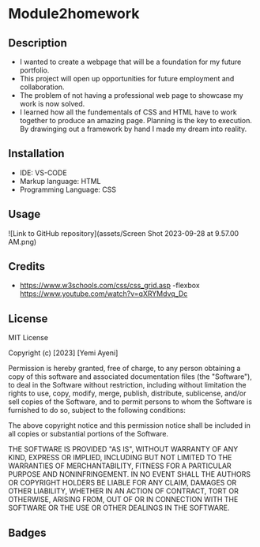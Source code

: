 # Module2homework 
## Description
- I wanted to create a webpage that will be a foundation for my future portfolio.
- This project will open up opportunities for future employment and collaboration.
- The problem of not having a professional web page to showcase my work is now solved.
- I learned how all the fundementals of CSS and HTML have to work together to produce an amazing page. Planning is the key to execution. By drawinging out a framework by hand I made my dream into reality.
## Installation
- IDE: VS-CODE
- Markup language: HTML
- Programming Language: CSS
## Usage

![Link to GitHub repository](assets/Screen Shot 2023-09-28 at 9.57.00 AM.png)

## Credits
- https://www.w3schools.com/css/css_grid.asp
-flexbox https://www.youtube.com/watch?v=qXRYMdvq_Dc

## License
MIT License

Copyright (c) [2023] [Yemi Ayeni]

Permission is hereby granted, free of charge, to any person obtaining a copy
of this software and associated documentation files (the "Software"), to deal
in the Software without restriction, including without limitation the rights
to use, copy, modify, merge, publish, distribute, sublicense, and/or sell
copies of the Software, and to permit persons to whom the Software is
furnished to do so, subject to the following conditions:

The above copyright notice and this permission notice shall be included in all
copies or substantial portions of the Software.

THE SOFTWARE IS PROVIDED "AS IS", WITHOUT WARRANTY OF ANY KIND, EXPRESS OR
IMPLIED, INCLUDING BUT NOT LIMITED TO THE WARRANTIES OF MERCHANTABILITY,
FITNESS FOR A PARTICULAR PURPOSE AND NONINFRINGEMENT. IN NO EVENT SHALL THE
AUTHORS OR COPYRIGHT HOLDERS BE LIABLE FOR ANY CLAIM, DAMAGES OR OTHER
LIABILITY, WHETHER IN AN ACTION OF CONTRACT, TORT OR OTHERWISE, ARISING FROM,
OUT OF OR IN CONNECTION WITH THE SOFTWARE OR THE USE OR OTHER DEALINGS IN THE
SOFTWARE.

## Badges


